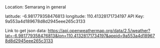 Location: Semarang in general

latitude: -6.981779358476813 
longitude: 110.41328171734197 
API Key: 9a553a4d189678d8d2945eee265c3133 

Link to get json data: https://api.openweathermap.org/data/2.5/weather?lat=-6.981779358476813&lon=110.41328171734197&appid=9a553a4d189678d8d2945eee265c3133
